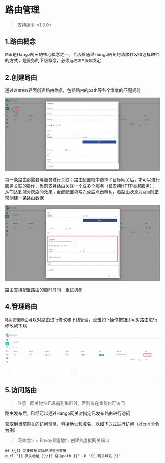 # 路由管理

> 支持版本: v1.3.0+

## 1.路由概念

`路由`是Hango网关的核心概念之一，代表着通过Hango网关的请求转发和选择路径的方式，是服务的下级概念，必须与`已发布服务`绑定

## 2.创建路由

通过`路由管理`界面创建路由数据，包括路由的path等各个维度的匹配规则

![创建路由](../imgs/start_创建路由_1.3.0.png)

每一条路由都需要与服务进行关联；路由配置框中选择了目标网关后，才可以进行服务关联的操作，当前支持路由关联一个或多个服务（仅支持HTTP类型服务），从而达到服务灰度的效果；全部配置填写完成后点击确认，若路由状态为`启用`则正常创建一条路由数据

![创建路由](../imgs/start_创建路由_关联服务_1.3.0.png)

路由支持配置路由的超时时间、重试机制

## 4.管理路由

`路由管理`界面可以对路由进行修改和下线管理，点击如下操作按钮即可对路由进行修改或下线

![下线路由](../imgs/路由管理_1.3.0.png)

## 5.访问路由

> 注意：网关地址已暴露到集群外，否则仅在集群内可访问

路由发布后，已经可以通过Hango网关对指定已发布路由进行访问

获取到当前网关的访问信息，包括地址和域名，以如下方式进行访问（以curl命令为例）

> 网关地址 = Envoy暴露地址:创建的虚拟网关端口

```shell
## {{}} 需要根据实际环境替换变量
curl "{{ 网关地址 }}/{{ 路由path }}" -H "{{ 网关域名 }}"
```